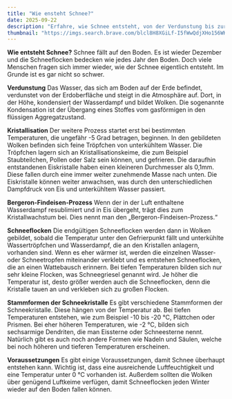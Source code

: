 ```yaml
---
title: "Wie ensteht Schnee?"
date: 2025-09-22
description: "Erfahre, wie Schnee entsteht, von der Verdunstung bis zur Kristallisation. Entdecke die faszinierenden Prozesse hinter Schneeflocken und ihre verschiedenen Formen."
thumbnail: "https://imgs.search.brave.com/blcl8H8XGiLf-I5fWwQdjXHo156WK82AjfpihadzRo8/rs:fit:860:0:0:0/g:ce/aHR0cHM6Ly9pLnBp/bmltZy5jb20vb3Jp/Z2luYWxzL2UwL2Ex/LzMwL2UwYTEzMDQ1/MDE2ZjMyOTY0OTgz/NGQ2MmJmYmE1MzM1/LmpwZw"
---
```


**Wie entsteht Schnee?**
Schnee fällt auf den Boden. Es ist wieder Dezember und die Schneeflocken bedecken wie jedes Jahr den Boden. Doch viele Menschen fragen sich immer wieder, wie der Schnee eigentlich entsteht. Im Grunde ist es gar nicht so schwer.

**Verdunstung**
Das Wasser, das sich am Boden auf der Erde befindet, verdunstet von der Erdoberfläche und steigt in die Atmosphäre auf. Dort, in der Höhe, kondensiert der Wasserdampf und bildet Wolken. Die sogenannte Kondensation ist der Übergang eines Stoffes vom gasförmigen in den flüssigen Aggregatzustand.

**Kristallisation**
Der weitere Prozess startet erst bei bestimmten Temperaturen, die ungefähr -5 Grad betragen, beginnen. In den gebildeten Wolken befinden sich feine Tröpfchen von unterkühltem Wasser. Die Tröpfchen lagern sich an Kristallisationskeime, die zum Beispiel Staubteilchen, Pollen oder Salz sein können, und gefrieren. Die daraufhin entstandenen Eiskristalle haben einen kleineren Durchmesser als 0,1mm. Diese fallen durch eine immer weiter zunehmende Masse nach unten. Die Eiskristalle können weiter anwachsen, was durch den unterschiedlichen Dampfdruck von Eis und unterkühltem Wasser passiert.

**Bergeron-Findeisen-Prozess**
Wenn der in der Luft enthaltene Wasserdampf resublimiert und in Eis übergeht, trägt dies zum Kristallwachstum bei. Dies nennt man den „Bergeron-Findeisen-Prozess.“

**Schneeflocken**
Die endgültigen Schneeflocken werden dann in Wolken gebildet, sobald die Temperatur unter den Gefrierpunkt fällt und unterkühlte Wassertröpfchen und Wasserdampf, die an den Kristallen anlagern, vorhanden sind.
Wenn es eher wärmer ist, werden die einzelnen Wasser- oder Schneetropfen miteinander verklebt und es entstehen Schneeflocken, die an einen Wattebausch erinnern. Bei tiefen Temperaturen bilden sich nur sehr kleine Flocken, was Schneegriesel genannt wird.
Je höher die Temperatur ist, desto größer werden auch die Schneeflocken, denn die Kristalle tauen an und verkleben sich zu großen Flocken.

**Stammformen der Schneekristalle**
Es gibt verschiedene Stammformen der Schneekristalle. Diese hängen von der Temperatur ab. Bei tiefen Temperaturen entstehen, wie zum Beispiel -10 bis -20 °C, Plättchen oder Prismen. Bei eher höheren Temperaturen, wie -2 °C, bilden sich sechsarmige Dendriten, die man Eissterne oder Schneesterne nennt.  
Natürlich gibt es auch noch andere Formen wie Nadeln und Säulen, welche bei noch höheren und tieferen Temperaturen erscheinen.

**Voraussetzungen**
Es gibt einige Voraussetzungen, damit Schnee überhaupt entstehen kann. Wichtig ist, dass eine ausreichende Luftfeuchtigkeit und eine Temperatur unter 0 °C vorhanden ist. Außerdem sollten die Wolken über genügend Luftkeime verfügen, damit Schneeflocken jeden Winter wieder auf den Boden fallen können.
